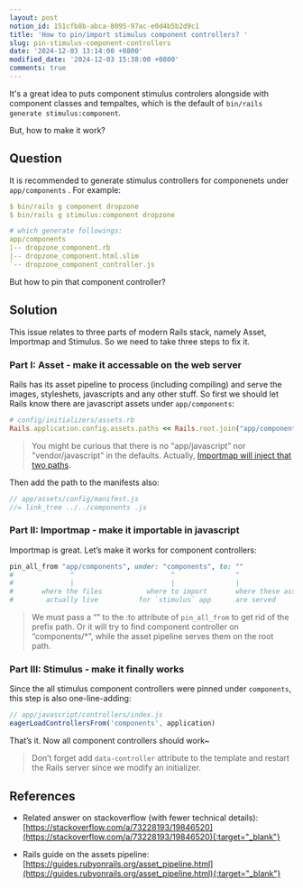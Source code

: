 ```yaml
---
layout: post
notion_id: 151cfb8b-abca-8095-97ac-e0d4b5b2d9c1
title: 'How to pin/import stimulus component controllers? '
slug: pin-stimulus-component-controllers
date: '2024-12-03 13:14:00 +0800'
modified_date: '2024-12-03 15:38:00 +0800'
comments: true
---
```


It's a great idea to puts component stimulus controlers alongside with component classes and tempaltes, which is the default of `bin/rails generate stimulus:component`.

But, how to make it work?

## Question

It is recommended to generate stimulus controllers for componenets under `app/components` . For example:

```yaml
$ bin/rails g component dropzone
$ bin/rails g stimulus:component dropzone

# which generate followings:
app/components
|-- dropzone_component.rb 
|-- dropzone_component.html.slim
`-- dropzone_component_controller.js
```

But how to pin that component controller?

## Solution

This issue relates to three parts of modern Rails stack, namely Asset, Importmap and Stimulus. So we need to take three steps to fix it.

### Part I: Asset - make it accessable on the web server

Rails has its asset pipeline to process (including compiling) and serve the images, styleshets, javascripts and any other stuff. So first we should let Rails know there are javascript assets under `app/components`:

```ruby
# config/initializers/assets.rb
Rails.application.config.assets.paths << Rails.root.join("app/components")
```

> You might be curious that there is no "app/javascript” nor "vendor/javascript” in the defaults. Actually, [Importmap will inject that two paths]([https://github.com/rails/importmap-rails/blob/f588506eebc7b276f8b3539301633f93d2bda55d/lib/importmap/engine.rb#L44](https://github.com/rails/importmap-rails/blob/f588506eebc7b276f8b3539301633f93d2bda55d/lib/importmap/engine.rb#L44){:target="_blank"}).

Then add the path to the manifests also:

```javascript
// app/assets/config/manifest.js
//= link_tree ../../components .js
```

### Part II: Importmap - make it importable in javascript

Importmap is great. Let’s make it works for component controllers:

```ruby
pin_all_from "app/components", under: "components", to: ""
#              ^                        ^               ^
#              |                        |               |
#       where the files           where to import       where these assets
#        actually live          for `stimulus` app      are served  
```

> We must pass a “” to the :to attribute of `pin_all_from` to get rid of the prefix path. Or it will try to find component controller on “components/*”, while the asset pipeline serves them on the root path.

### Part III: Stimulus - make it finally works

Since the all stimulus component controllers were pinned under `components`, this step is also one-line-adding:

```javascript
// app/javascript/controllers/index.js
eagerLoadControllersFrom('components', application)
```

That’s it. Now all component controllers should work~

> Don’t forget add `data-controller` attribute to the template and restart the Rails server since we modify an initializer.

## References

- Related answer on stackoverflow (with fewer technical details): [https://stackoverflow.com/a/73228193/19846520](https://stackoverflow.com/a/73228193/19846520){:target="_blank"}

- Rails guide on the assets pipeline: [https://guides.rubyonrails.org/asset_pipeline.html](https://guides.rubyonrails.org/asset_pipeline.html){:target="_blank"}
